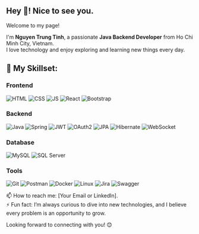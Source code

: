 ## **Hey 👋! Nice to see you.**  
Welcome to my page!  

I'm **Nguyen Trung Tinh**, a passionate **Java Backend Developer** from Ho Chi Minh City, Vietnam.  
I love technology and enjoy exploring and learning new things every day.  

## 🔧 **My Skillset**:

### **Frontend**  
![HTML](https://img.shields.io/badge/HTML-%23E34F26?style=for-the-badge&logo=html5&logoColor=white) ![CSS](https://img.shields.io/badge/CSS-%231572B6?style=for-the-badge&logo=css3&logoColor=white) ![JS](https://img.shields.io/badge/JavaScript-%23F7DF1E?style=for-the-badge&logo=javascript&logoColor=white) ![React](https://img.shields.io/badge/React-%23282C34?style=for-the-badge&logo=react&logoColor=61DAFB) ![Bootstrap](https://img.shields.io/badge/Bootstrap-%237A00B4?style=for-the-badge&logo=bootstrap&logoColor=white)

### **Backend**  
![Java](https://img.shields.io/badge/Java-%23F7B924?style=for-the-badge&logo=java&logoColor=white) ![Spring](https://img.shields.io/badge/Spring%20Boot-%236DB33F?style=for-the-badge&logo=springboot&logoColor=white) ![JWT](https://img.shields.io/badge/JWT-%2325B7F0?style=for-the-badge&logo=jsonwebtokens&logoColor=white) ![OAuth2](https://img.shields.io/badge/OAuth2-%2300A4F2?style=for-the-badge&logo=oauth&logoColor=white) ![JPA](https://img.shields.io/badge/JPA-%234F5B41?style=for-the-badge&logo=hibernate&logoColor=white) ![Hibernate](https://img.shields.io/badge/Hibernate-%23000000?style=for-the-badge&logo=hibernate&logoColor=white) ![WebSocket](https://img.shields.io/badge/WebSocket-%230066CC?style=for-the-badge&logo=websocket&logoColor=white)


### **Database**  
![MySQL](https://img.shields.io/badge/MySQL-%234479A1?style=for-the-badge&logo=mysql&logoColor=white) ![SQL Server](https://img.shields.io/badge/SQL%20Server-%23038C5A?style=for-the-badge&logo=microsoftsqlserver&logoColor=white)

### **Tools**  
![Git](https://img.shields.io/badge/Git-%23F14E32?style=for-the-badge&logo=git&logoColor=white) ![Postman](https://img.shields.io/badge/Postman-%23FF6C37?style=for-the-badge&logo=postman&logoColor=white) ![Docker](https://img.shields.io/badge/Docker-%232496ED?style=for-the-badge&logo=docker&logoColor=white) ![Linux](https://img.shields.io/badge/Linux-%23000000?style=for-the-badge&logo=linux&logoColor=white) ![Jira](https://img.shields.io/badge/Jira-%23005B96?style=for-the-badge&logo=jira&logoColor=white) ![Swagger](https://img.shields.io/badge/Swagger-%236DB33F?style=for-the-badge&logo=swagger&logoColor=white)

📫 How to reach me: [Your Email or LinkedIn].  
⚡ Fun fact: I’m always curious to dive into new technologies, and I believe every problem is an opportunity to grow.  

Looking forward to connecting with you! 😊
